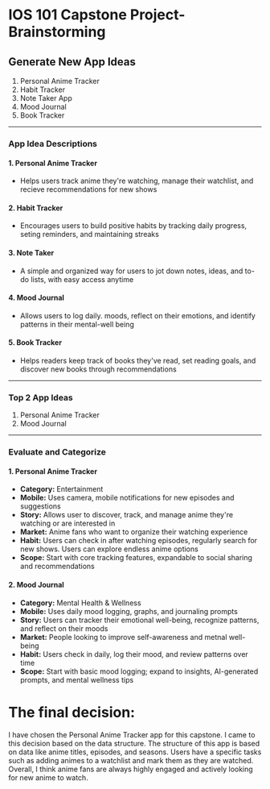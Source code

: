 
IOS 101 Capstone Project- Brainstorming
===

## Generate New App Ideas
1. Personal Anime Tracker
2. Habit Tracker
3. Note Taker App
4. Mood Journal
5. Book Tracker

---

### App Idea Descriptions
#### 1. Personal Anime Tracker
- Helps users track anime they're watching, manage their watchlist, and recieve recommendations for new shows
#### 2. Habit Tracker
- Encourages users to build positive habits by tracking daily progress, seting reminders, and maintaining streaks
#### 3. Note Taker 
- A simple and organized way for users to jot down notes, ideas, and to-do lists, with easy access anytime
#### 4. Mood Journal
- Allows users to log daily. moods, reflect on their emotions, and identify patterns in their mental-well being
#### 5. Book Tracker
- Helps readers keep track of books they've read, set reading goals, and discover new books through recommendations

--- 
### Top 2 App Ideas
1. Personal Anime Tracker
2. Mood Journal

---

### Evaluate and Categorize
#### 1. Personal Anime Tracker
* **Category:** Entertainment
* **Mobile:** Uses camera, mobile notifications for new episodes and suggestions
* **Story:** Allows user to discover, track, and manage anime they're watching or are interested in
* **Market:** Anime fans who want to organize their watching experience
* **Habit:** Users can check in after watching episodes, regularly search for new shows. Users can explore endless anime options
* **Scope:** Start with core tracking features, expandable to social sharing and recommendations

#### 2. Mood Journal
* **Category:** Mental Health & Wellness
* **Mobile:** Uses daily mood logging, graphs, and journaling prompts
* **Story:** Users can tracker their emotional well-being, recognize patterns, and reflect on their moods
* **Market:** People looking to improve self-awareness and metnal well-being
* **Habit:** Users check in daily, log their mood, and review patterns over time
* **Scope:** Start with basic mood logging; expand to insights, AI-generated prompts, and mental wellness tips

# The final decision:
I have chosen the Personal Anime Tracker app for this capstone. I came to this decision based on the data structure. The structure of this app is based on data like anime titles, episodes, and seasons. Users have a specific tasks such as adding animes to a watchlist and mark them as they are watched. Overall, I think anime fans are always highly engaged and actively looking for new anime to watch.
